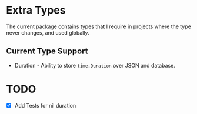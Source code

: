 # Extra Types

The current package contains types that I require in projects where the type never
changes, and used globally.


## Current Type Support

 * Duration - Ability to store `time.Duration` over JSON and database.

# TODO
  - [x] Add Tests for nil duration
